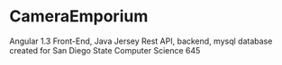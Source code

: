 # CameraEmporium
Angular 1.3 Front-End, Java Jersey Rest API, backend, mysql database created for San Diego State Computer Science 645
